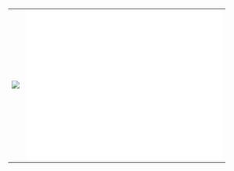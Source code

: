 <table align="center">
  <tbody>
    <tr>
      <td><img src="https://github.com/teh-monad/teh-monad/assets/30376342/e98bdafd-316e-49c3-95e3-207d27b02574" /></td>
      <td><img src="/github-metrics.svg" alt="Metrics" width="400"></td>
    </tr>
  </tbody>
</table>
